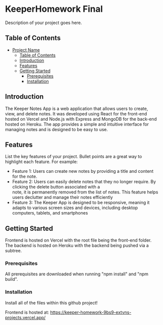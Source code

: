 # KeeperHomework Final

Description of your project goes here.

## Table of Contents

- [Project Name](#project-name)
  - [Table of Contents](#table-of-contents)
  - [Introduction](#introduction)
  - [Features](#features)
  - [Getting Started](#getting-started)
    - [Prerequisites](#prerequisites)
    - [Installation](#installation)


## Introduction

The Keeper Notes App is a web application that allows users to create, view, and delete notes. It was developed using React for the front-end hosted on Vercel and Node.js with Express and MongoDB for the back-end hosted on Heroku. The app provides a simple and intuitive interface for managing notes and is designed to be easy to use.

## Features

List the key features of your project. Bullet points are a great way to highlight each feature. For example:

- Feature 1: Users can create new notes by providing a title and content for the note.
- Feature 2: Users can easily delete notes that they no longer require. By clicking the delete button associated with a     
             note, it is permanently removed from the list of notes. This feature helps users declutter and manage their 
             notes efficiently
- Feature 3: The Keeper App is designed to be responsive, meaning it adapts to various screen sizes and devices, including                desktop computers, tablets, and smartphones

## Getting Started

Frontend is hosted on Vercel with the root file being the front-end folder. The backend is hosted on Heroku with the backend being pushed via a subtree.

### Prerequisites

All prerequisites are downloaded when running "npm install" and "npm build".

### Installation

Install all of the files within this github project!

Frontend is hosted at: https://keeper-homework-9bs9-extvns-projects.vercel.app/
